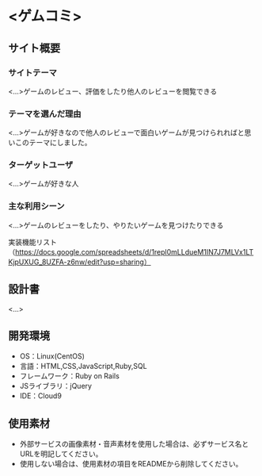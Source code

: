 # <ゲムコミ>

## サイト概要
### サイトテーマ
<...>ゲームのレビュー、評価をしたり他人のレビューを閲覧できる


### テーマを選んだ理由
<...>ゲームが好きなので他人のレビューで面白いゲームが見つけられればと思いこのテーマにしました。

### ターゲットユーザ
<...>ゲームが好きな人

### 主な利用シーン
<...>ゲームのレビューをしたり、やりたいゲームを見つけたりできる

実装機能リスト（https://docs.google.com/spreadsheets/d/1repl0mLLdueM1IN7J7MLVx1LTKjpUXUG_8UZFA-z6nw/edit?usp=sharing）

## 設計書
<...>

## 開発環境
- OS：Linux(CentOS)
- 言語：HTML,CSS,JavaScript,Ruby,SQL
- フレームワーク：Ruby on Rails
- JSライブラリ：jQuery
- IDE：Cloud9

## 使用素材
- 外部サービスの画像素材・音声素材を使用した場合は、必ずサービス名とURLを明記してください。
- 使用しない場合は、使用素材の項目をREADMEから削除してください。
